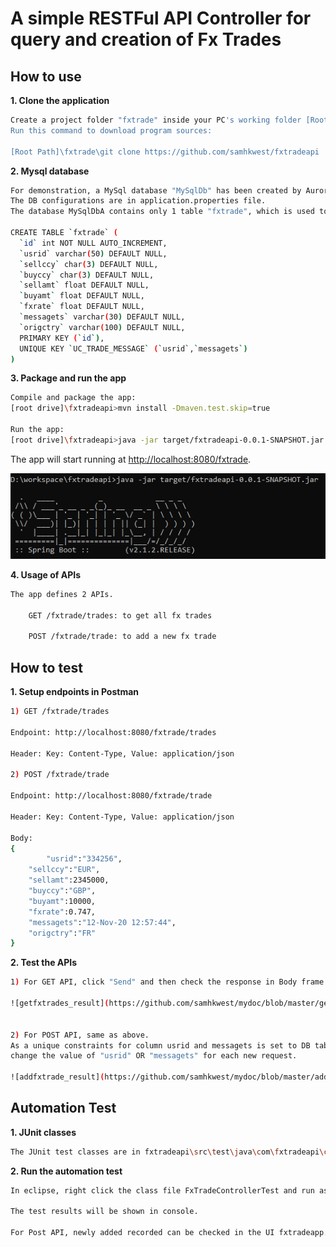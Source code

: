 # A simple RESTFul API Controller for query and creation of Fx Trades 

## How to use

**1. Clone the application**

```bash
Create a project folder "fxtrade" inside your PC's working folder [Root Path].
Run this command to download program sources:

[Root Path]\fxtrade\git clone https://github.com/samhkwest/fxtradeapi
```

**2. Mysql database**
```bash
For demonstration, a MySql database "MySqlDb" has been created by Aurora MySql and is hosted in AWS.
The DB configurations are in application.properties file.
The database MySqlDbA contains only 1 table "fxtrade", which is used to store the json data:

CREATE TABLE `fxtrade` (
  `id` int NOT NULL AUTO_INCREMENT,
  `usrid` varchar(50) DEFAULT NULL,
  `sellccy` char(3) DEFAULT NULL,
  `buyccy` char(3) DEFAULT NULL,
  `sellamt` float DEFAULT NULL,
  `buyamt` float DEFAULT NULL,
  `fxrate` float DEFAULT NULL,
  `messagets` varchar(30) DEFAULT NULL,
  `origctry` varchar(100) DEFAULT NULL,
  PRIMARY KEY (`id`),
  UNIQUE KEY `UC_TRADE_MESSAGE` (`usrid`,`messagets`)
) 

```

**3. Package and run the app**

```bash
Compile and package the app:
[root drive]\fxtradeapi>mvn install -Dmaven.test.skip=true

Run the app:
[root drive]\fxtradeapi>java -jar target/fxtradeapi-0.0.1-SNAPSHOT.jar

```

The app will start running at <http://localhost:8080/fxtrade>.


![compile success](https://github.com/samhkwest/mydoc/blob/master/run_fxtradeapi.PNG)

**4. Usage of APIs**
```bash
The app defines 2 APIs.

    GET /fxtrade/trades: to get all fx trades
    
    POST /fxtrade/trade: to add a new fx trade
```  

## How to test

**1. Setup endpoints in Postman**

```bash
1) GET /fxtrade/trades

Endpoint: http://localhost:8080/fxtrade/trades

Header: Key: Content-Type, Value: application/json

2) POST /fxtrade/trade

Endpoint: http://localhost:8080/fxtrade/trade

Header: Key: Content-Type, Value: application/json

Body:
{
    	"usrid":"334256",
	"sellccy":"EUR",
	"sellamt":2345000,
	"buyccy":"GBP",
	"buyamt":10000,
	"fxrate":0.747,
	"messagets":"12-Nov-20 12:57:44",
	"origctry":"FR"
}
```
**2. Test the APIs**

```bash
1) For GET API, click "Send" and then check the response in Body frame.

![getfxtrades_result](https://github.com/samhkwest/mydoc/blob/master/getfxtrades_results.PNG)


2) For POST API, same as above. 
As a unique constraints for column usrid and messagets is set to DB table, 
change the value of "usrid" OR "messagets" for each new request.

![addfxtrade_result](https://github.com/samhkwest/mydoc/blob/master/addfxtrade_results.PNG)

```

## Automation Test

**1. JUnit classes**

```bash
The JUnit test classes are in fxtradeapi\src\test\java\com\fxtradeapi\controller.
```
**2. Run the automation test**

```bash
In eclipse, right click the class file FxTradeControllerTest and run as "JUnit Test".

The test results will be shown in console.

For Post API, newly added recorded can be checked in the UI fxtradeapp.
```



